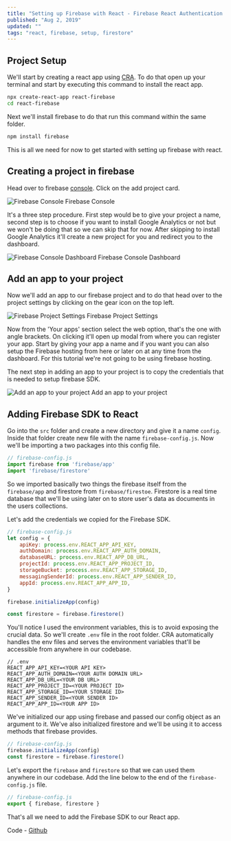```yaml
---
title: "Setting up Firebase with React - Firebase React Authentication Part 1"
published: "Aug 2, 2019"
updated: ""
tags: "react, firebase, setup, firestore"
---
```


## Project Setup
We'll start by creating a react app using [CRA](https://github.com/facebook/create-react-app "Create React App"). To do that open up your terminal and start by executing this command to install the react app.

```bash
npx create-react-app react-firebase
cd react-firebase
```

Next we'll install firebase to do that run this command within the same folder.

```bash
npm install firebase
```

This is all we need for now to get started with setting up firebase with react.

## Creating a project in firebase

Head over to firebase [console](https://console.firebase.google.com/ "console"). Click on the add project card.

![Firebase Console](https://res.cloudinary.com/prvnbist/image/upload/v1564761515/portfolio/Blog/2019-08-02_212603.png "Firebase Console")
<span class="image__title">Firebase Console</span>

It's a three step procedure. First step would be to give your project a name, second step is to choose if you want to install Google Analytics or not but we won't be doing that so we can skip that for now. After skipping to install Google Analytics it'll create a new project for you and redirect you to the dashboard.

![Firebase Console Dashboard](https://res.cloudinary.com/prvnbist/image/upload/v1564762241/portfolio/Blog/2019-08-02_214026.png "Firebase Console Dashboard")
<span class="image__title">Firebase Console Dashboard</span>

## Add an app to your project
Now we'll add an app to our firebase project and to do that head over to the project settings by clicking on the gear icon on the top left.

![Firebase Project Settings](https://res.cloudinary.com/prvnbist/image/upload/v1564762616/portfolio/Blog/2019-08-02_214638.png "Firebase Project Settings")
<span class="image__title">Firebase Project Settings</span>

Now from the 'Your apps' section select the web option, that's the one with angle brackets. On clicking it'll open up modal from where you can register your app. Start by giving your app a name and if you want you can also setup the Firebase hosting from here or later on at any time from the dashboard. For this tutorial we're not going to be using firebase hosting. 

The next step in adding an app to your project is to copy the credentials that is needed to setup firebase SDK. 

![Add an app to your project](https://res.cloudinary.com/prvnbist/image/upload/v1564763083/portfolio/Blog/2019-08-02_215430.png "Add an app to your project")
<span class="image__title">Add an app to your project</span>

## Adding Firebase SDK to React

Go into the `src` folder and create a new directory and give it a name `config`. Inside that folder create new file with the name `firebase-config.js`. Now we'll be importing a two packages into this config file.

```javascript
// firebase-config.js
import firebase from 'firebase/app'
import 'firebase/firestore'
```

So we imported basically two things the firebase itself from the `firebase/app` and firestore from `firebase/firestoe`. Firestore is a real time database that we'll be using later on to store user's data as documents in the users collections.

Let's add the credentials we copied for the Firebase SDK.

```javascript
// firebase-config.js
let config = {
    apiKey: process.env.REACT_APP_API_KEY,
    authDomain: process.env.REACT_APP_AUTH_DOMAIN,
    databaseURL: process.env.REACT_APP_DB_URL,
    projectId: process.env.REACT_APP_PROJECT_ID,
    storageBucket: process.env.REACT_APP_STORAGE_ID,
    messagingSenderId: process.env.REACT_APP_SENDER_ID,
    appId: process.env.REACT_APP_APP_ID,
}

firebase.initializeApp(config)

const firestore = firebase.firestore()
```

You'll notice I used the environment variables, this is to avoid exposing the crucial data. So we'll create `.env` file in the root folder. CRA automatically handles the env files and serves the environment variables that'll be accessible from anywhere in our codebase. 

```
// .env
REACT_APP_API_KEY=<YOUR API KEY>
REACT_APP_AUTH_DOMAIN=<YOUR AUTH DOMAIN URL>
REACT_APP_DB_URL=<YOUR DB URL>
REACT_APP_PROJECT_ID=<YOUR PROJECT ID>
REACT_APP_STORAGE_ID=<YOUR STORAGE ID>
REACT_APP_SENDER_ID=<YOUR SENDER ID>
REACT_APP_APP_ID=<YOUR APP ID>
```

We've initialized our app using firebase and passed our config object as an argument to it. We've also initialized firestore and we'll be using it to access methods that firebase provides.
```javascript
// firebase-config.js
firebase.initializeApp(config)
const firestore = firebase.firestore()
```

Let's export the `firebase` and `firestore` so that we can used them anywhere in our codebase. Add the line below to the end of the `firebase-config.js` file.

```javascript
// firebase-config.js
export { firebase, firestore }
```

That's all we need to add the Firebase SDK to our React app. 

Code - [Github](https://github.com/prvnbist/firebase-react-authentication-tutorial/tree/setup-firebase-sdk-with-react-part1 "Github")